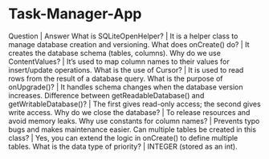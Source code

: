# Task-Manager-App

Question | Answer
What is SQLiteOpenHelper? | It is a helper class to manage database creation and versioning.
What does onCreate() do? | It creates the database schema (tables, columns).
Why do we use ContentValues? | It’s used to map column names to their values for insert/update operations.
What is the use of Cursor? | It is used to read rows from the result of a database query.
What is the purpose of onUpgrade()? | It handles schema changes when the database version increases.
Difference between getReadableDatabase() and getWritableDatabase()? | The first gives read-only access; the second gives write access.
Why do we close the database? | To release resources and avoid memory leaks.
Why use constants for column names? | Prevents typo bugs and makes maintenance easier.
Can multiple tables be created in this class? | Yes, you can extend the logic in onCreate() to define multiple tables.
What is the data type of priority? | INTEGER (stored as an int).

